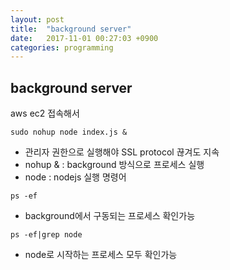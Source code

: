```yaml
---
layout: post
title:  "background server"
date:   2017-11-01 00:27:03 +0900
categories: programming
---
```



## background server


aws ec2 접속해서

````
sudo nohup node index.js &

````
	
* 관리자 권한으로 실행해야 SSL protocol 끊겨도 지속
* nohup & : background 	방식으로 프로세스 실행 
* node : nodejs 실행 명령어


```
ps -ef
```

* background에서 구동되는 프로세스 확인가능


```
ps -ef|grep node
```

* node로 시작하는 프로세스 모두 확인가능




	